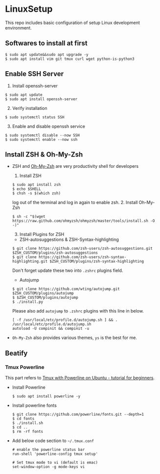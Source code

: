# LinuxSetup

This repo includes basic configuration of setup Linux development environment.


## Softwares to install at first

```shell
$ sudo apt update&&sudo apt upgrade -y
$ sudo apt install vim git tmux curl wget python-is-python3
```

## Enable SSH Server

1. Install openssh-server
  ```shell
  $ sudo apt update
  $ sudo apt install openssh-server
  ```
2. Verify installation
  ```shell
  $ sudo systemctl status SSH
  ```
3. Enable and disable openssh service
  ```shell
  $ sudo systemctl disable --now SSH
  $ sudo systemctl enable --now ssh
  ```

## Install ZSH & Oh-My-Zsh

* ZSH and [Oh-My-Zsh](https://ohmyz.sh/) are very productivity shell for developers
  1. Install ZSH
  ```shell
  $ sudo apt install zsh
  $ echo $SHELL
  $ chsh -s $(which zsh)
  ```
  log out of the terminal and log in again to enable zsh.
  2. Install Oh-My-Zsh
  ```shell
  $ sh -c "$(wget https://raw.github.com/ohmyzsh/ohmyzsh/master/tools/install.sh -O -)"
  ```
  3. Install Plugins for ZSH
  * ZSH-autosuggestions & ZSH-Syntax-highlighting
  ```shell
  $ git clone https://github.com/zsh-users/zsh-autosuggestions.git $ZSH_CUSTOM/plugins/zsh-autosuggestions
  $ git clone https://github.com/zsh-users/zsh-syntax-highlighting.git $ZSH_CUSTOM/plugins/zsh-syntax-highlighting
  ```
  Don't forget update these two into `.zshrc` plugins field.
  * Autojump
  ```shell
  $ git clone https://github.com/wting/autojump.git $ZSH_CUSTOM/plugins/autojump
  $ $ZSH_CUSTOM/plugins/autojump
  $ ./install.py
  ```
  Please also add `autojump` to `.zshrc` plugins with this line in below. 
  ```
  [ -f /usr/local/etc/profile.d/autojump.sh ] && . /usr/local/etc/profile.d/autojump.sh
  autoload -U compinit && compinit -u
  ```

* `Oh-My-Zsh` also provides various themes, `ys` is the best for me. 

## Beatify

### Tmux Powerline

This part refers to [Tmux with Powerline on Ubuntu - tutorial for beginners](https://bobbyhadz.com/blog/tmux-powerline-ubuntu).
* Install Powerline
  ```shell
  $ sudo apt install powerline -y
  ```
* Install powerline fonts
  ```shell
  $ git clone https://github.com/powerline/fonts.git --depth=1
  $ cd fonts
  $ ./install.sh
  $ cd ..
  $ rm -rf fonts
  ```
* Add below code section to `~/.tmux.conf`
  ```shell
  # enable the powerline status bar
  run-shell 'powerline-config tmux setup'

  # Set tmux mode to vi (default is emac)
  set-window-option -g mode-keys vi
  ```
